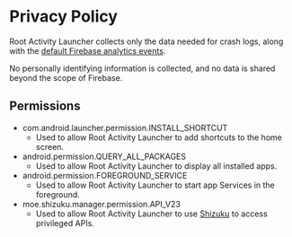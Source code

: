 # Privacy Policy

Root Activity Launcher collects only the data needed for crash logs, along with the [default Firebase analytics events](https://support.google.com/firebase/answer/9234069?hl=en).

No personally identifying information is collected, and no data is shared beyond the scope of Firebase.

## Permissions

- com.android.launcher.permission.INSTALL_SHORTCUT
  - Used to allow Root Activity Launcher to add shortcuts to the home screen.
- android.permission.QUERY_ALL_PACKAGES
  - Used to allow Root Activity Launcher to display all installed apps.
- android.permission.FOREGROUND_SERVICE
  - Used to allow Root Activity Launcher to start app Services in the foreground.
- moe.shizuku.manager.permission.API_V23
  - Used to allow Root Activity Launcher to use [Shizuku](https://shizuku.rikka.app) to access privileged APIs.